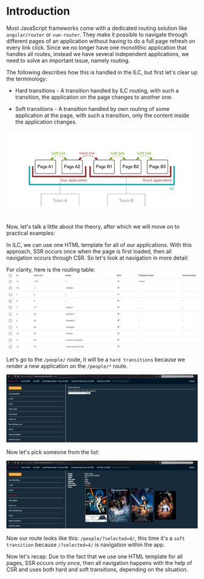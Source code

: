 # Introduction

Most JavaScript frameworks come with a dedicated routing solution
like `angular/router` or `vue-router`. They make it possible to
navigate through different pages of an application without having to
do a full page refresh on every link click.
Since we no longer have one monolithic application that handles all routes, instead we have several independent applications, we need to solve an important issue, namely routing.

The following describes how this is handled in the ILC, but first let's clear up the terminology:

 - Hard transitions - A transition handled by ILC routing, with such a transition, the application on the page changes to another one.

 - Soft transitions - A transition handled by own routing of some application at the page, with such a transition, only the content inside the application changes.

 ![Introdaction demo](../assets/routes/introduction-demo.png)

#

Now, let's talk a little about the theory, after which we will move on to practical examples:

 In ILC, we can use one HTML template for all of our applications. With this approach, SSR occurs once when the page is first loaded, then all navigation occurs through CSR. So let's look at navigation in more detail:

 For clarity, here is the routing table:
 ![Routing table](../assets/routes/route.png)

 Let's go to the `/people/` route, it will be a `hard transitions` because we render a new application on the `/people/*` route.

 ![Navigation example](../assets/routes/navigation-example.png)

Now let's pick someone from the list:

 ![Navigation example](../assets/routes/navigation-example2.png)

 Now our route looks like this: `/people/?selected=4/`, this time it's a `soft transition` because `/?selected=4/` is navigation within the app.

Now let's recap:
Due to the fact that we use one HTML template for all pages, SSR occurs only once, then all navigation happens with the help of CSR and uses both hard and soft transitions, depending on the situation.